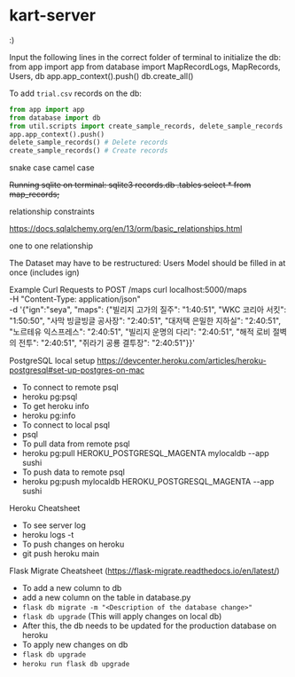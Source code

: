 # kart-server

:)

Input the following lines in the correct folder of terminal to initialize the db:
from app import app
from database import MapRecordLogs, MapRecords, Users, db
app.app_context().push()
db.create_all()

To add `trial.csv` records on the db:
```python
from app import app
from database import db
from util.scripts import create_sample_records, delete_sample_records
app.app_context().push()
delete_sample_records() # Delete records
create_sample_records() # Create records
```


snake case
camel case

<strike>
Running sqlite on terminal:
	sqlite3 records.db
	.tables
	select * from map_records;
</strike>

relationship constraints

https://docs.sqlalchemy.org/en/13/orm/basic_relationships.html

one to one relationship


The Dataset may have to be restructured: Users Model should be filled in at once (includes ign)

Example Curl Requests to POST /maps
curl localhost:5000/maps \
-H "Content-Type: application/json" \
-d '{"ign":"seya", "maps": {"빌리지 고가의 질주": "1:40:51", "WKC 코리아 서킷": "1:50:50", "사막 빙글빙글 공사장": "2:40:51", "대저택 은밀한 지하실": "2:40:51", "노르테유 익스프레스": "2:40:51", "빌리지 운명의 다리": "2:40:51", "해적 로비 절벽의 전투": "2:40:51", "쥐라기 공룡 결투장": "2:40:51"}}'

PostgreSQL local setup
https://devcenter.heroku.com/articles/heroku-postgresql#set-up-postgres-on-mac
- To connect to remote psql
 - heroku pg:psql
- To get heroku info
 - heroku pg:info
- To connect to local psql
 - psql
- To pull data from remote psql
 - heroku pg:pull HEROKU_POSTGRESQL_MAGENTA mylocaldb --app sushi
- To push data to remote psql
 - heroku pg:push mylocaldb HEROKU_POSTGRESQL_MAGENTA --app sushi


 Heroku Cheatsheet
 - To see server log
  - heroku logs -t
- To push changes on heroku
 - git push heroku main

Flask Migrate Cheatsheet (https://flask-migrate.readthedocs.io/en/latest/)
- To add a new column to db
 - add a new column on the table in database.py
 - `flask db migrate -m "<Description of the database change>"`
 - `flask db upgrade` (This will apply changes on local db)
 - After this, the db needs to be updated for the production database on heroku
- To apply new changes on db
 - `flask db upgrade`
 - `heroku run flask db upgrade`